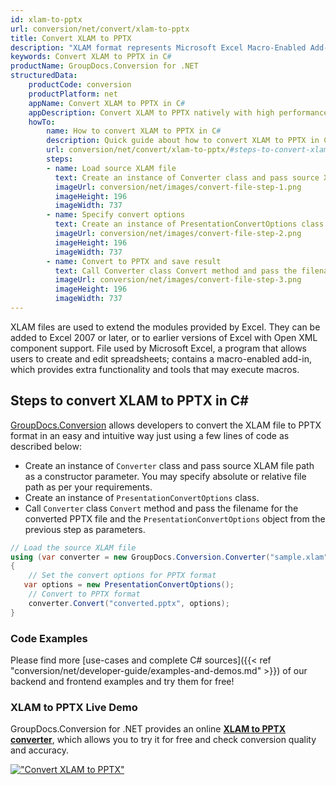 ```yaml
---
id: xlam-to-pptx
url: conversion/net/convert/xlam-to-pptx
title: Convert XLAM to PPTX
description: "XLAM format represents Microsoft Excel Macro-Enabled Add-In with .xlam extension. Learn how to convert XLAM to PPTX file programmatically in C# language using GroupDocs.Conversion for .NET library."
keywords: Convert XLAM to PPTX in C#
productName: GroupDocs.Conversion for .NET
structuredData:
    productCode: conversion
    productPlatform: net
    appName: Convert XLAM to PPTX in C#
    appDescription: Convert XLAM to PPTX natively with high performance using C# language and server side GroupDocs.Conversion for .NET APIs, without the use of any software like Microsoft or Open Office.
    howTo:
        name: How to convert XLAM to PPTX in C# 
        description: Quick guide about how to convert XLAM to PPTX in C# with high performance and accuracy.
        url: conversion/net/convert/xlam-to-pptx/#steps-to-convert-xlam-to-pptx-in-c
        steps:
        - name: Load source XLAM file 
          text: Create an instance of Converter class and pass source XLAM file path as a constructor parameter. You may specify absolute or relative file path as per your requirements. 
          imageUrl: conversion/net/images/convert-file-step-1.png
          imageHeight: 196
          imageWidth: 737
        - name: Specify convert options 
          text: Create an instance of PresentationConvertOptions class.
          imageUrl: conversion/net/images/convert-file-step-2.png
          imageHeight: 196
          imageWidth: 737
        - name: Convert to PPTX and save result 
          text: Call Converter class Convert method and pass the filename for the converted HTML file and the PresentationConvertOptions object from the previous step as parameters.
          imageUrl: conversion/net/images/convert-file-step-3.png
          imageHeight: 196
          imageWidth: 737
---
```


XLAM files are used to extend the modules provided by Excel. They can be added to Excel 2007 or later, or to earlier versions of Excel with Open XML component support. File used by Microsoft Excel, a program that allows users to create and edit spreadsheets; contains a macro-enabled add-in, which provides extra functionality and tools that may execute macros.

## Steps to convert XLAM to PPTX in C#

[GroupDocs.Conversion](https://products.groupdocs.com/conversion/net) allows developers to convert the XLAM file to PPTX format in an easy and intuitive way just using a few lines of code as described below:

* Create an instance of `Converter` class and pass source XLAM file path as a constructor parameter. You may specify absolute or relative file path as per your requirements. 
* Create an instance of `PresentationConvertOptions` class.
* Call `Converter` class `Convert` method and pass the filename for the converted PPTX file and the `PresentationConvertOptions` object from the previous step as parameters.

```csharp
// Load the source XLAM file
using (var converter = new GroupDocs.Conversion.Converter("sample.xlam"))
{
    // Set the convert options for PPTX format
   var options = new PresentationConvertOptions();
    // Convert to PPTX format
    converter.Convert("converted.pptx", options);
}
```

### Code Examples

Please find more [use-cases and complete C# sources]({{< ref "conversion/net/developer-guide/examples-and-demos.md" >}}) of our backend and frontend examples and try them for free!

### XLAM to PPTX Live Demo

GroupDocs.Conversion for .NET provides an online [**XLAM to PPTX converter**](https://products.groupdocs.app/conversion/xlam-to-pptx), which allows you to try it for free and check conversion quality and accuracy.

[!["Convert XLAM to PPTX"](conversion/net/images/convert-to-pptx/convert-xlam-to-pptx.png)](https://products.groupdocs.app/conversion/xlam-to-pptx)